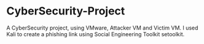# CyberSecurity-Project
A CyberSecurity project, using VMware, Attacker VM and Victim VM. I used Kali to create a phishing link using Social Engineering Toolkit setoolkit.

